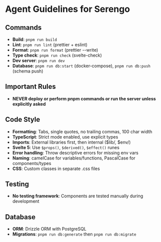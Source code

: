 # Agent Guidelines for Serengo

## Commands

- **Build**: `pnpm run build`
- **Lint**: `pnpm run lint` (prettier + eslint)
- **Format**: `pnpm run format` (prettier --write)
- **Type check**: `pnpm run check` (svelte-check)
- **Dev server**: `pnpm run dev`
- **Database**: `pnpm run db:start` (docker-compose), `pnpm run db:push` (schema push)

## Important Rules

- **NEVER deploy or perform pnpm commands or run the server unless explicitly asked**

## Code Style

- **Formatting**: Tabs, single quotes, no trailing commas, 100 char width
- **TypeScript**: Strict mode enabled, use explicit types
- **Imports**: External libraries first, then internal ($lib/, $env/)
- **Svelte 5**: Use `$props()`, `$derived()`, `$effect()` runes
- **Error handling**: Throw descriptive errors for missing env vars
- **Naming**: camelCase for variables/functions, PascalCase for components/types
- **CSS**: Custom classes in separate .css files

## Testing

- **No testing framework**: Components are tested manually during development

## Database

- **ORM**: Drizzle ORM with PostgreSQL
- **Migrations**: `pnpm run db:generate` then `pnpm run db:migrate`

